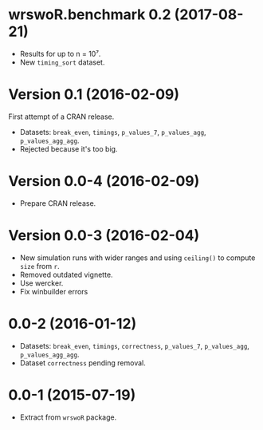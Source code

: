 # wrswoR.benchmark 0.2 (2017-08-21)

- Results for up to n = 10⁷.
- New `timing_sort` dataset.


Version 0.1 (2016-02-09)
===

First attempt of a CRAN release.

- Datasets: `break_even`, `timings`, `p_values_7`, `p_values_agg`, `p_values_agg_agg`.
- Rejected because it's too big.


Version 0.0-4 (2016-02-09)
===

- Prepare CRAN release.


Version 0.0-3 (2016-02-04)
===

- New simulation runs with wider ranges and using `ceiling()` to compute `size` from `r`.
- Removed outdated vignette.
- Use wercker.
- Fix winbuilder errors


0.0-2 (2016-01-12)
==================

- Datasets: `break_even`, `timings`, `correctness`, `p_values_7`, `p_values_agg`, `p_values_agg_agg`.
- Dataset `correctness` pending removal.


0.0-1 (2015-07-19)
==================

- Extract from `wrswoR` package.

